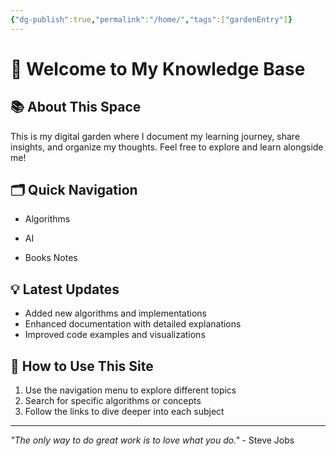 ```yaml
---
{"dg-publish":true,"permalink":"/home/","tags":["gardenEntry"]}
---
```



# 🌟 Welcome to My Knowledge Base

## 📚 About This Space
This is my digital garden where I document my learning journey, share insights, and organize my thoughts. Feel free to explore and learn alongside me!

## 🗂️ Quick Navigation

+ Algorithms

+ AI
  
+ Books Notes


## 💡 Latest Updates
- Added new algorithms and implementations
- Enhanced documentation with detailed explanations
- Improved code examples and visualizations

## 📝 How to Use This Site
1. Use the navigation menu to explore different topics
2. Search for specific algorithms or concepts
3. Follow the links to dive deeper into each subject

---

*"The only way to do great work is to love what you do."* - Steve Jobs